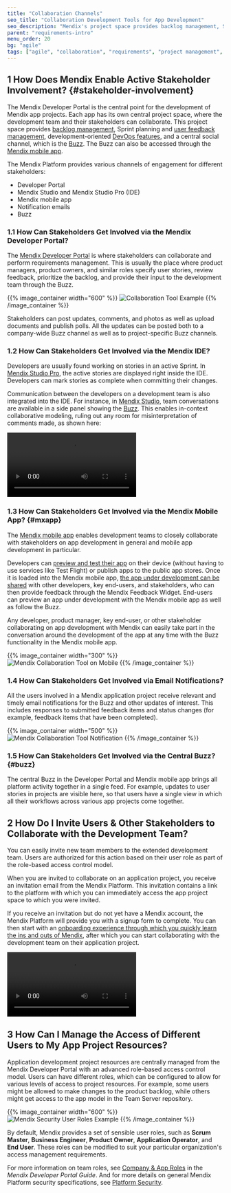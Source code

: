 ```yaml
---
title: "Collaboration Channels"
seo_title: "Collaboration Development Tools for App Development"
seo_description: "Mendix's project space provides backlog management, Sprint planning & user feedback management, DevOps features, & a central social channel. Visit to learn more"
parent: "requirements-intro"
menu_order: 20
bg: "agile"
tags: ["agile", "collaboration", "requirements", "project management", "feedback", "dashboard", "traceability"]
---
```


## 1 How Does Mendix Enable Active Stakeholder Involvement? {#stakeholder-involvement}

The Mendix Developer Portal is the central point for the development of Mendix app projects. Each app has its own central project space, where the development team and their stakeholders can collaborate. This project space provides [backlog management](requirements-management#requirements-management), Sprint planning and [user feedback management](feedback-management#feedback-management), development-oriented [DevOps features](devops-overview), and a central social channel, which is the [Buzz](https://docs.mendix.com/developerportal/collaborate/buzz). The Buzz can also be accessed through the [Mendix mobile app](#mxapp).

The Mendix Platform provides various channels of engagement for different stakeholders:

* Developer Portal
* Mendix Studio and Mendix Studio Pro (IDE)
* Mendix mobile app
* Notification emails
* Buzz

### 1.1 How Can Stakeholders Get Involved via the Mendix Developer Portal?

The [Mendix Developer Portal](https://docs.mendix.com/developerportal/) is where stakeholders can collaborate and perform requirements management. This is usually the place where product managers, product owners, and similar roles specify user stories, review feedback, prioritize the backlog, and provide their input to the development team through the Buzz.

{{% image_container width="600" %}}
![Collaboration Tool Example](attachments/app-project-buzz.png)
{{% /image_container %}}

Stakeholders can post updates, comments, and photos as well as upload documents and publish polls. All the updates can be posted both to a company-wide Buzz channel as well as to project-specific Buzz channels.

### 1.2 How Can Stakeholders Get Involved via the Mendix IDE?

Developers are usually found working on stories in an active Sprint. In [Mendix Studio Pro](app-development#studio-pro), the active stories are displayed right inside the IDE. Developers can mark stories as complete when committing their changes.

Communication between the developers on a development team is also integrated into the IDE. For instance, in [Mendix Studio](app-development#studio), team conversations are available in a side panel showing the [Buzz](https://docs.mendix.com/developerportal/collaborate/buzz). This enables in-context collaborative modeling, ruling out any room for misinterpretation of comments made, as shown here:

<video controls src="attachments/buzz-in.mp4">VIDEO</video>

### 1.3 How Can Stakeholders Get Involved via the Mendix Mobile App? {#mxapp}

The [Mendix mobile app](https://docs.mendix.com/refguide/getting-the-mendix-app) enables development teams to closely collaborate with stakeholders on app development in general and mobile app development in particular.

Developers can [preview and test their app](../app-capabilities/hybrid-mobile-apps#mxapp-preview) on their device (without having to use services like Test Flight) or publish apps to the public app stores. Once it is loaded into the Mendix mobile app, [the app under development can be shared](../app-capabilities/hybrid-mobile-apps#mxapp-share) with other developers, key end-users, and stakeholders, who can then provide feedback through the Mendix Feedback Widget. End-users can preview an app under development with the Mendix mobile app as well as follow the Buzz.

Any developer, product manager, key end-user, or other stakeholder collaborating on app development with Mendix can easily take part in the conversation around the development of the app at any time with the Buzz functionality in the Mendix mobile app.

{{% image_container width="300" %}}
![Mendix Collaboration Tool on Mobile](attachments/buzz-mobile.png)
{{% /image_container %}}

### 1.4 How Can Stakeholders Get Involved via Email Notifications?

All the users involved in a Mendix application project receive relevant and timely email notifications for the Buzz and other updates of interest. This includes responses to submitted feedback items and status changes (for example, feedback items that have been completed).

{{% image_container width="500" %}}
![Mendix Collaboration Tool Notification](attachments/buzz-notification.png)
{{% /image_container %}}

### 1.5 How Can Stakeholders Get Involved via the Central Buzz? {#buzz}

The central Buzz in the Developer Portal and Mendix mobile app brings all platform activity together in a single feed. For example, updates to user stories in projects are visible here, so that users have a single view in which all their workflows across various app projects come together.

## 2 How Do I Invite Users & Other Stakeholders to Collaborate with the Development Team?

You can easily invite new team members to the extended development team. Users are authorized for this action based on their user role as part of the role-based access control model.

When you are invited to collaborate on an application project, you receive an invitation email from the Mendix Platform. This invitation contains a link to the platform with which you can immediately access the app project space to which you were invited.

If you receive an invitation but do not yet have a Mendix account, the Mendix Platform will provide you with a signup form to complete. You can then start with an [onboarding experience through which you quickly learn the ins and outs of Mendix](../evaluation-learning/getting-started#where-do-i-start), after which you can start collaborating with the development team on their application project.

<video controls src="attachments/DO_InviteUserToProject-1.mp4">VIDEO</video>

## 3 How Can I Manage the Access of Different Users to My App Project Resources?

Application development project resources are centrally managed from the Mendix Developer Portal with an advanced role-based access control model. Users can have different roles, which can be configured to allow for various levels of access to project resources. For example, some users might be allowed to make changes to the product backlog, while others might get access to the app model in the Team Server repository.

{{% image_container width="600" %}}
![Mendix Security User Roles Example](attachments/team-security.png)
{{% /image_container %}}

By default, Mendix provides a set of sensible user roles, such as **Scrum Master**, **Business Engineer**, **Product Owner**, **Application Operator**, and **End User**. These roles can be modified to suit your particular organization's access management requirements.

For more information on team roles, see [Company & App Roles](https://docs.mendix.com/developerportal/company-app-roles/) in the *Mendix Developer Portal Guide*. And for more details on general Mendix Platform security specifications, see [Platform Security](../enterprise-capabilities/platform-security).
